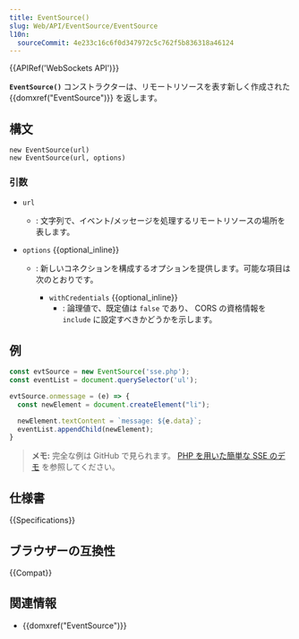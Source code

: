 ```yaml
---
title: EventSource()
slug: Web/API/EventSource/EventSource
l10n:
  sourceCommit: 4e233c16c6f0d347972c5c762f5b836318a46124
---
```


{{APIRef('WebSockets API')}}

**`EventSource()`** コンストラクターは、リモートリソースを表す新しく作成された {{domxref("EventSource")}} を返します。

## 構文

```js-nolint
new EventSource(url)
new EventSource(url, options)
```

### 引数

- `url`
  - : 文字列で、イベント/メッセージを処理するリモートリソースの場所を表します。
- `options` {{optional_inline}}

  - : 新しいコネクションを構成するオプションを提供します。可能な項目は次のとおりです。

    - `withCredentials` {{optional_inline}}
      - : 論理値で、既定値は `false` であり、 CORS の資格情報を `include` に設定すべきかどうかを示します。

## 例

```js
const evtSource = new EventSource('sse.php');
const eventList = document.querySelector('ul');

evtSource.onmessage = (e) => {
  const newElement = document.createElement("li");

  newElement.textContent = `message: ${e.data}`;
  eventList.appendChild(newElement);
}
```

> **メモ:** 完全な例は GitHub で見られます。 [PHP を用いた簡単な SSE のデモ](https://github.com/mdn/dom-examples/tree/main/server-sent-events) を参照してください。

## 仕様書

{{Specifications}}

## ブラウザーの互換性

{{Compat}}

## 関連情報

- {{domxref("EventSource")}}
